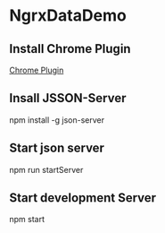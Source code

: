 # NgrxDataDemo

## Install Chrome Plugin
[Chrome Plugin](https://chrome.google.com/webstore/detail/redux-devtools/lmhkpmbekcpmknklioeibfkpmmfibljd?hl=de)

## Insall JSSON-Server

npm install -g json-server

## Start json server  

npm run startServer

## Start development Server  

npm start
